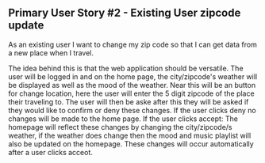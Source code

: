 ## Primary User Story #2 - Existing User zipcode update

As an existing user I want to change my zip code so that I can get data from a new place when I travel.

The idea behind this is that the web application should be versatile. The user will be logged in and on the home page, 
the city/zipcode's weather will be displayed as well as the mood of the weather. Near this will be an button for change location, 
here the user will enter the 5 digit zipcode of the place their traveling to. The user will then be aske after this they will be asked if 
they would like to confirm or deny these changes. If the user clicks deny no changes will be made to the home page. If the user clicks accept:
The homepage will reflect these changes by changing the city/zipcode/s weather, if the weather does change then the mood and music playlist 
will also be updated on the homepage. These changes will occur automatically after a user clicks acceot.

